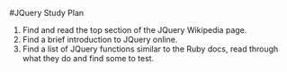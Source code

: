 #JQuery Study Plan

1. Find and read the top section of the JQuery Wikipedia page.
2. Find a brief introduction to JQuery online.
3. Find a list of JQuery functions similar to the Ruby docs, read through what they do and find some to test.

